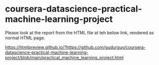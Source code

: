 # coursera-datascience-practical-machine-learning-project

Please look at the report from the HTML file at teh below link, rendered as normal HTML page.

https://htmlpreview.github.io/?https://github.com/gudurguy/coursera-datascience-practical-machine-learning-project/blob/main/practical_machine_learning_project.html
